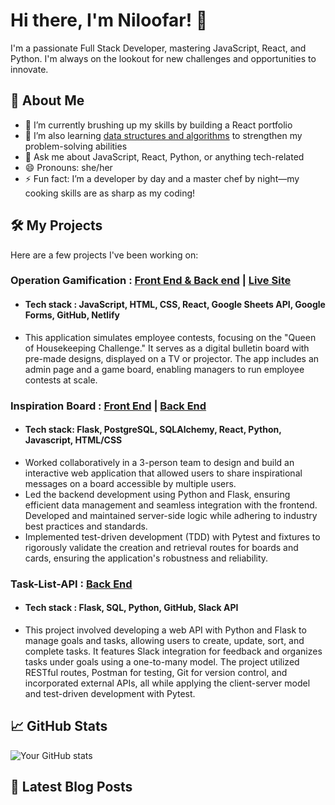 # Hi there, I'm Niloofar! 👋

I'm a passionate Full Stack Developer, mastering JavaScript, React, and Python. I'm always on the lookout for new challenges and opportunities to innovate.

## 🚀 About Me
- 🔭 I’m currently brushing up my skills by building a React portfolio
- 🌱 I’m also learning [data structures and algorithms](https://leetcode.com/YourLeetCodeUsername) to strengthen my problem-solving abilities
- 💬 Ask me about JavaScript, React, Python, or anything tech-related
- 😄 Pronouns: she/her
- ⚡ Fun fact: I’m a developer by day and a master chef by night—my cooking skills are as sharp as my coding!

## 🛠️ My Projects
Here are a few projects I've been working on:

### Operation Gamification : **[Front End & Back end](https://github.com/niloofar62/operation-gamification-?tab=readme-ov-file)** | **[Live Site](https://operation-gamification.netlify.app/)**
- #### Tech stack : JavaScript, HTML, CSS, React, Google Sheets API, Google Forms, GitHub, Netlify
- This application simulates employee contests, focusing on the "Queen of Housekeeping Challenge." It serves as a digital bulletin board with pre-made designs, displayed on a TV or projector. The app includes an admin page and a game board, enabling managers to run employee contests at scale.


### Inspiration Board : **[Front End](https://github.com/niloofar62/front-end-inspiration-board)** | **[Back End](https://github.com/niloofar62/back-end-inspiration-board)**
- #### **Tech stack:** Flask, PostgreSQL, SQLAlchemy, React, Python, Javascript, HTML/CSS
-  Worked collaboratively in a 3-person team to design and build an interactive web application that allowed users to share inspirational messages on a board accessible by multiple users.
- Led the backend development using Python and Flask, ensuring efficient data management and seamless integration with the frontend. Developed and maintained server-side logic while adhering to industry best practices and standards.
- Implemented test-driven development (TDD) with Pytest and fixtures to rigorously validate the creation and retrieval routes for boards and cards, ensuring the application's robustness and reliability.
### Task-List-API : **[Back End ](https://github.com/niloofar62/task-list-api)**
- #### Tech stack : Flask, SQL, Python, GitHub, Slack API
- This project involved developing a web API with Python and Flask to manage goals and tasks, allowing users to create, update, sort, and complete tasks. It features Slack integration for feedback and organizes tasks under goals using a one-to-many model. The project utilized RESTful routes, Postman for testing, Git for version control, and incorporated external APIs, all while applying the client-server model and test-driven development with Pytest.
## 📈 GitHub Stats
![Your GitHub stats](https://github-readme-stats.vercel.app/api?username=YourUsername&show_icons=true&theme=radical)

## 📝 Latest Blog Posts
<!-- BLOG-POST-LIST:START -->
<!-- BLOG-POST-LIST:END -->
